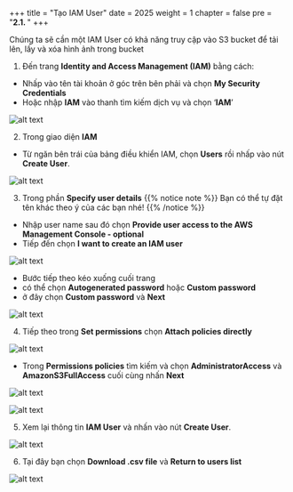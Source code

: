 +++
title = "Tạo IAM User"
date = 2025
weight = 1
chapter = false
pre = "<b>2.1. </b>"
+++

Chúng ta sẽ cần một IAM User có khả năng truy cập vào S3 bucket để tải lên, lấy và xóa hình ảnh trong bucket

1. Đến trang **Identity and Access Management (IAM)** bằng cách:
- Nhấp vào tên tài khoản ở góc trên bên phải và chọn **My Security Credentials**
- Hoặc nhập **IAM** vào thanh tìm kiếm dịch vụ và chọn ‘**IAM**’

![alt text](https://nguyenhuukhai22.github.io/NguyenHuuKhai-Workshop.io/images/2-Preparation/2-1-1.png)

2. Trong giao diện **IAM**
- Từ ngăn bên trái của bảng điều khiển IAM, chọn **Users** rồi nhấp vào nút **Create User**.


![alt text](https://nguyenhuukhai22.github.io/NguyenHuuKhai-Workshop.io/images/2-Preparation/2-1-2.png)

3. Trong phần **Specify user details**
{{% notice note %}}
Bạn có thể tự đặt tên khác theo ý của các bạn nhé!
{{% /notice %}}
- Nhập user name sau đó chọn **Provide user access to the AWS Management Console - optional** 
- Tiếp đến chọn **I want to create an IAM user**

![alt text](https://nguyenhuukhai22.github.io/NguyenHuuKhai-Workshop.io/images/2-Preparation/2-1-3.png)

- Bước tiếp theo kéo xuống cuối trang 
- có thể chọn **Autogenerated password** hoặc **Custom password** 
- ở đây chọn **Custom password**  và **Next**

![alt text](https://nguyenhuukhai22.github.io/NguyenHuuKhai-Workshop.io/images/2-Preparation/2-1-4.png)

4. Tiếp theo trong **Set permissions** chọn **Attach policies directly**

![alt text](https://nguyenhuukhai22.github.io/NguyenHuuKhai-Workshop.io/images/2-Preparation/2-1-5.png)

- Trong **Permissions policies** tìm kiếm và chọn **AdministratorAccess** và **AmazonS3FullAccess** cuối cùng nhấn **Next**

![alt text](https://nguyenhuukhai22.github.io/NguyenHuuKhai-Workshop.io/images/2-Preparation/2-1-6.png)

![alt text](https://nguyenhuukhai22.github.io/NguyenHuuKhai-Workshop.io/images/2-Preparation/2-1-7.png)

5. Xem lại thông tin **IAM User** và nhấn vào nút **Create User**.
   
![alt text](https://nguyenhuukhai22.github.io/NguyenHuuKhai-Workshop.io/images/2-Preparation/2-1-8.png)

6. Tại đây bạn chọn **Download .csv file** và **Return to users list**

![alt text](https://nguyenhuukhai22.github.io/NguyenHuuKhai-Workshop.io/images/2-Preparation/2-1-9.png)

